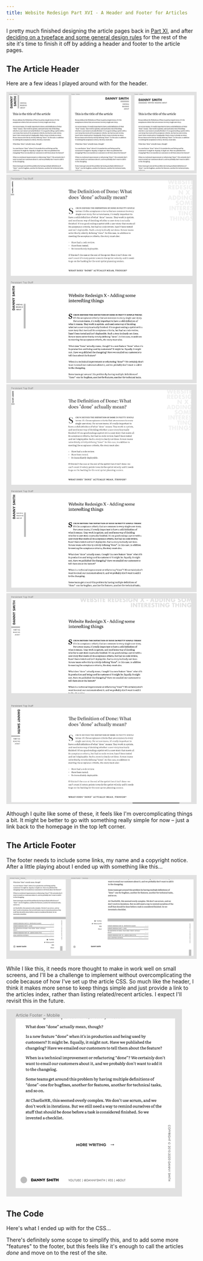 ```yaml
---
title: Website Redesign Part XVI - A Header and Footer for Articles
---
```


I pretty much finished designing the article pages back in [Part XI](/writing/website-redesign-xi), and after [deciding on a typeface and some general design rules](/writing/website-redesign-xv) for the rest of the site it's time to finish it off by adding a header and footer to the article pages.

## The Article Header

Here are a few ideas I played around with for the header.

![Header Example 1](/uploads/2020-08-13-headers1.png)
![Header Example 2](/uploads/2020-08-13-headers2.png)
![Header Example 3](/uploads/2020-08-13-headers3.png)
![Header Example 4](/uploads/2020-08-13-headers4.png)

Although I quite like some of these, it feels like I'm overcomplicating things a bit. It might be better to go with something really simple for now – just a link back to the homepage in the top left corner.

## The Article Footer

The footer needs to include some links, my name and a copyright notice. After a little playing about I ended up with something like this...

![Footer Example](/uploads/2020-08-13-footers1.png)

While I like this, it needs more thought to make in work well on small screens, and I'll be a challenge to implement without overcomplicating the code because of how I've set up the article CSS. So much like the header, I think it makes more sense to keep things simple and just provide a link to the articles index, rather than listing related/recent articles. I expect I'll revisit this in the future.

![Final Footer](/uploads/2020-08-13-footers-final.png)

## The Code

Here's what I ended up with for the CSS...

<script src="https://gist.github.com/dannysmith/e108ee4b0f243623182e98c6d5c1e8d5.js"></script>

<script src="https://gist.github.com/dannysmith/904d92a12f16a67cc3a0a0df47d4bc1e.js"></script>

There's definitely some scope to simplify this, and to add some more "features" to the footer, but this feels like it's enough to call the articles *done* and move on to the rest of the site.
